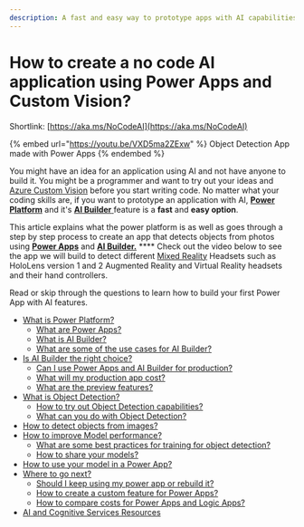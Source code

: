 ```yaml
---
description: A fast and easy way to prototype apps with AI capabilities
---
```


# How to create a no code AI application using Power Apps and Custom Vision?

Shortlink: [https://aka.ms/NoCodeAI](https://aka.ms/NoCodeAI)

{% embed url="https://youtu.be/VXD5ma2ZExw" %}
Object Detection App made with Power Apps
{% endembed %}

You might have an idea for an application using AI and not have anyone to build it. You might be a programmer and want to try out your ideas  and [Azure Custom Vision](https://azure.microsoft.com/services/cognitive-services/custom-vision-service/?WT.mc\_id=aiml-8438-ayyonet) before you start writing code. No matter what your coding skills are, if you want to prototype an application with AI, [**Power Platform**](https://powerplatform.microsoft.com/?WT.mc\_id=aiml-8438-ayyonet) and it's [**AI Builder** ](https://powerapps.microsoft.com/ai-builder/?WT.mc\_id=aiml-8438-ayyonet)feature is a **fast** and **easy option**.&#x20;

This article explains what the power platform is as well as goes through a step by step process to create an app that detects objects from photos using [**Power Apps**](https://docs.microsoft.com/en-us/powerapps/maker/signup-for-powerapps?WT.mc\_id=aiml-8438-ayyonet) and [**AI Builder.**](https://docs.microsoft.com/powerapps/use-ai-builder?WT.mc\_id=aiml-8438-ayyonet) **** Check out the video below to see the app we will build to detect different [Mixed Reality](https://docs.microsoft.com/windows/mixed-reality/discover/mixed-reality?WT.mc\_id=aiml-8438-ayyonet) Headsets such as HoloLens version 1 and 2 Augmented Reality and Virtual Reality headsets and their hand controllers.

Read or skip through the questions to learn how to build your first Power App with AI features.

* [What is Power Platform?](what-is-power-platform.md)
  * [What are Power Apps?](what-is-power-platform.md#what-are-power-apps)
  * [What is AI Builder?](what-is-power-platform.md#what-is-ai-builder)
  * [What are some of the use cases for AI Builder?](what-is-power-platform.md#what-are-some-of-the-use-cases-for-ai-builder)
* [Is AI Builder the right choice?](is-ai-builder-is-the-right-choice.md)
  * [Can I use Power Apps and AI Builder for production?](is-ai-builder-is-the-right-choice.md#can-i-use-power-apps-and-ai-builder-for-production)
  * [What will my production app cost?](is-ai-builder-is-the-right-choice.md#what-will-my-production-app-cost)
  * [What are the preview features?](is-ai-builder-is-the-right-choice.md#what-are-preview-features)
* [What is Object Detection?](how-to-try-out-object-detection.md)
  * [How to try out Object Detection capabilities?](how-to-try-out-object-detection.md#how-to-try-out-object-detection-capabilities)
  * [What can you do with Object Detection?](how-to-try-out-object-detection.md#what-can-you-do-with-object-detection)
* [How to detect objects from images?](image-detection.md)
* [How to improve Model performance?](how-to-improve-model-performance.md)
  * [What are some best practices for training for object detection?](how-to-improve-model-performance.md#what-are-some-best-practices-for-training-for-object-detection)
  * [How to share your models?](how-to-improve-model-performance.md#how-to-share-your-models)
* [How to use your model in a Power App?](how-to-use-your-model-in-a-power-app.md)
* [Where to go next?](where-to-go-next.md)
  * [Should I keep using my power app or rebuild it?](where-to-go-next.md#should-i-keep-using-my-power-app-or-rebuild-it)
  * [How to create a custom feature for Power Apps?](where-to-go-next.md#how-to-create-a-custom-feature-for-power-apps)
  * [How to compare costs for Power Apps and Logic Apps?](where-to-go-next.md#how-to-compare-costs-for-power-apps-and-logic-apps)
* [AI and Cognitive Services Resources](../../ai-and-cognitive-services-resources.md)

####

